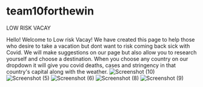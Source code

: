 # team10forthewin

LOW RISK VACAY

Hello! Welcome to Low risk Vacay! We have created this page to help those who desire to take a vacation but dont want to risk coming back sick with Covid. We will make suggestions on our page but also allow you to research yourself and choose a destination. When you choose any country on our dropdown it will give you covid deaths, cases and stringency in that country's capital along with the weather.
![Screenshot (10)](https://user-images.githubusercontent.com/86989726/133176942-c9160dbd-05fe-4c33-aa5b-720c00244704.png)
![Screenshot (5)](https://user-images.githubusercontent.com/86989726/133003034-0b12b08c-eaa3-411a-9f61-14ad8d6ef47e.png)
![Screenshot (6)](https://user-images.githubusercontent.com/86989726/133003035-eed1a39d-67a0-4bf9-9a33-f7b2e7389aa2.png)
![Screenshot (8)](https://user-images.githubusercontent.com/86989726/133003036-9a9ae896-0f63-499e-9ab5-f404fac12230.png)
![Screenshot (9)](https://user-images.githubusercontent.com/86989726/133003037-9c412cbb-7099-4318-8c2d-e39cd955e62b.png)
